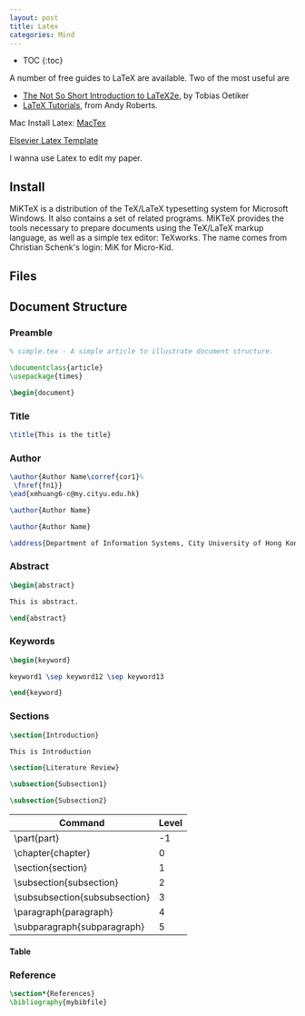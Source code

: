 ```yaml
---
layout: post
title: Latex
categories: Mind
---
```


* TOC
{:toc}

A number of free guides to LaTeX are available. Two of the most useful are

- [The Not So Short Introduction to LaTeX2e](ftp://ftp.ccu.edu.tw/pub/tex/info/lshort/english/lshort.pdf), by Tobias Oetiker
- [LaTeX Tutorials](https://www.andy-roberts.net/writing/latex), from Andy Roberts.

Mac Install Latex: [MacTex](https://www.tug.org/mactex/)

[Elsevier Latex Template](https://www.elsevier.com/authors/author-schemas/latex-instructions)

I wanna use Latex to edit my paper.

## Install

MiKTeX is a distribution of the TeX/LaTeX typesetting system for Microsoft Windows. It also contains a set of related programs. MiKTeX provides the tools necessary to prepare documents using the TeX/LaTeX markup language, as well as a simple tex editor: TeXworks. The name comes from Christian Schenk's login: MiK for Micro-Kid.

## Files

## Document Structure

### Preamble

```Latex
% simple.tex - A simple article to illustrate document structure.

\documentclass{article}
\usepackage{times}

\begin{document}
```

### Title

```Latex
\title{This is the title}
```

### Author

```Latex
\author{Author Name\corref{cor1}%
 \fnref{fn1}}
\ead{xmhuang6-c@my.cityu.edu.hk}

\author{Author Name}

\author{Author Name}

\address{Department of Information Systems, City University of Hong Kong, Tat Chee Avenue,  Kowloon, Hong Kong}
```

### Abstract

```Latex
\begin{abstract}

This is abstract.

\end{abstract}
```

### Keywords

```Latex
\begin{keyword}

keyword1 \sep keyword12 \sep keyword13

\end{keyword}
```

### Sections

```Latex
\section{Introduction}

This is Introduction

\section{Literature Review}

\subsection{Subsection1}

\subsection{Subsection2}
```

| Command |	Level |
| ------- | ----- |
|\part{part} |	-1|
|\chapter{chapter}	|0|
|\section{section}	|1|
|\subsection{subsection}	|2|
|\subsubsection{subsubsection}	|3|
|\paragraph{paragraph}	|4|
|\subparagraph{subparagraph}	|5|

#### Table

### Reference

```Latex
\section*{References}
\bibliography{mybibfile}
```


